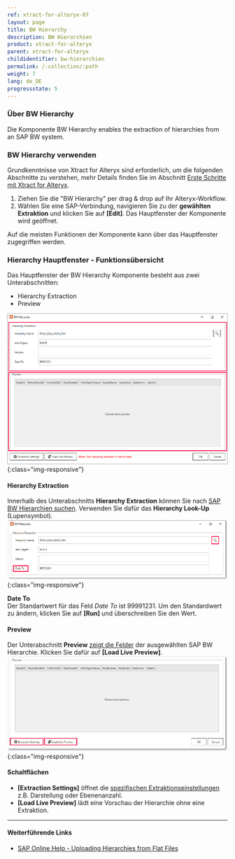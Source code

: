 ```yaml
---
ref: xtract-for-alteryx-07
layout: page
title: BW Hierarchy
description: BW Hierarchien
product: xtract-for-alteryx
parent: xtract-for-alteryx
childidentifier: bw-hierarchien
permalink: /:collection/:path
weight: 7
lang: de_DE
progressstate: 5
---
```

### Über BW Hierarchy
Die Komponente BW Hierarchy enables the extraction of hierarchies from an SAP BW system.


### BW Hierarchy verwenden
Grundkenntnisse von Xtract for Alteryx sind erforderlich, um die folgenden Abschnitte zu verstehen, mehr Details finden Sie im Abschnitt [ Erste Schritte mit Xtract for Alteryx](./erste-schritte).

1. Ziehen Sie die "BW Hierarchy" per drag & drop auf Ihr Alteryx-Workflow.
2. Wählen Sie eine SAP-Verbindung, navigieren Sie zu der **gewählten Extraktion** und klicken Sie auf **[Edit]**. Das Hauptfenster der Komponente wird geöffnet.

Auf die meisten Funktionen der Komponente kann über das Hauptfenster zugegriffen werden.

### Hierarchy Hauptfenster - Funktionsübersicht
Das Hauptfenster der BW Hierarchy Komponente besteht aus zwei Unterabschnitten:
- Hierarchy Extraction
- Preview

![Hierarchy Extractor](/img/content/xfa/xfa_hierarchy.png){:class="img-responsive"}

#### Hierarchy Extraction
Innerhalb des Unterabschnitts **Hierarchy Extraction** können Sie nach [SAP BW Hierarchien suchen](./bw-hierarchien/hierarchien-als-datenquelle-definieren). Verwenden Sie dafür das **Hierarchy Look-Up** (Lupensymbol).
![Hierarchy Suche](/img/content/xfa/xfa_hierarchy_search.png){:class="img-responsive"}

**Date To**<br>
Der Standartwert für das Feld *Date To* ist 99991231. Um den Standardwert zu ändern, klicken Sie auf **[Run]** und überschreiben Sie den Wert. 

#### Preview
Der Unterabschnitt **Preview** [zeigt die Felder](./bw-hierarchien/hierarchien-als-datenquelle-definieren#echtzeitvorschau-der-ausgewählten-hierarchie-anzeigen) der ausgewählten SAP BW Hierarchie. Klicken Sie dafür auf **[Load Live Preview]**.
![Hierarchy preview](/img/content/xfa/xfa_hierarchy_buttons.png){:class="img-responsive"}

#### Schaltflächen
- **[Extraction Settings]** öffnet die [spezifischen Extraktionseinstellungen](./bw-hierarchien/hierarchie-extraktionseinstellungen) z.B. Darstellung oder Ebenenanzahl. <br>
- **[Load Live Preview]** lädt eine Vorschau der Hierarchie ohne eine Extraktion.


***
#### Weiterführende Links
- [SAP Online Help - Uploading Hierarchies from Flat Files](https://help.sap.com/saphelp_scm700_ehp02/helpdata/en/fa/e92637c2cbf357e10000009b38f936/frameset.htm)